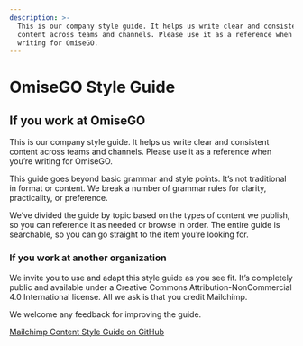 ```yaml
---
description: >-
  This is our company style guide. It helps us write clear and consistent
  content across teams and channels. Please use it as a reference when you’re
  writing for OmiseGO.
---
```


# OmiseGO Style Guide

## If you work at OmiseGO

This is our company style guide. It helps us write clear and consistent content across teams and channels. Please use it as a reference when you’re writing for OmiseGO.

This guide goes beyond basic grammar and style points. It’s not traditional in format or content. We break a number of grammar rules for clarity, practicality, or preference.

We’ve divided the guide by topic based on the types of content we publish, so you can reference it as needed or browse in order. The entire guide is searchable, so you can go straight to the item you’re looking for.

### If you work at another organization

We invite you to use and adapt this style guide as you see fit. It’s completely public and available under a Creative Commons Attribution-NonCommercial 4.0 International license. All we ask is that you credit Mailchimp.

We welcome any feedback for improving the guide.

[Mailchimp Content Style Guide on GitHub](https://github.com/mailchimp/content-style-guide)

